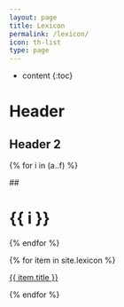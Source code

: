 ```yaml
---
layout: page
title: Lexicon
permalink: /lexicon/
icon: th-list
type: page
---
```


* content
{:toc}

# Header
## Header 2

{% for i in (a..f) %}
  <div class="lexicon">
  ## <h1>{{ i }}</h1>
      </div>
{% endfor %}

{% for item in site.lexicon %}
  <div class="lexicon">
    <a href="{{ item.url }}">{{ item.title }}</a>

{% endfor %}
